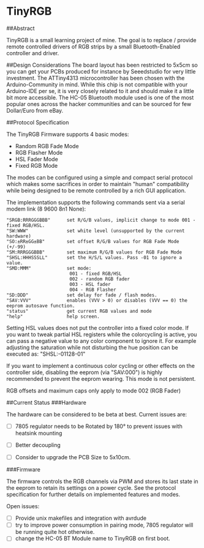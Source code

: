TinyRGB
=======

##Abstract

TinyRGB is a small learning project of mine. The goal is to replace / provide remote controlled drivers of 
RGB strips by a small Bluetooth-Enabled controller and driver. 

##Design Considerations
The board layout has been restricted to 5x5cm so you can get your PCBs produced for instance by Seeedstudio for
very little investment. The ATTiny4313 microcontroller has been chosen with the Arduino-Community in mind. While 
this chip is not compatible with your Arduino-IDE per se, it is very closely related to it and should make it 
a little bit more accessible. The HC-05 Bluetooth module used is one of the most popular ones across the hacker 
communities and can be sourced for few Dollar/Euro from eBay. 

##Protocol Specification

The TinyRGB Firmware supports 4 basic modes: 

- Random RGB Fade Mode
- RGB Flasher Mode
- HSL Fader Mode 
- Fixed RGB Mode

The modes can be configured using a simple and compact serial protocol which makes some sacrifices
in order to maintain "human" compatibility while being designed to be remote controlled by a rich
GUI application. 

The implementation supports the following commands sent via a serial modem link (8 9600 8n1 None):
```
"SRGB:RRRGGGBBB"      set R/G/B values, implicit change to mode 001 - fixed RGB/HSL.
"SW:WWW"              set white level (unsupported by the current hardware)
"SO:±RR±GG±BB"        set offset R/G/B values for RGB Fade Mode (+/-99)
"SM:RRRGGGBBB"        set maximum R/G/B values for RGB Fade Mode
"SHSL:HHHSSSLL"       set the H/S/L values. Pass -01 to ignore a value.
"SMD:MMM"             set mode:
                       001 - fixed RGB/HSL 
                       002 - random RGB fader
                       003 - HSL fader 
                       004 - RGB Flasher
"SD:DDD"              set delay for fade / flash modes.
"SAV:VVV"             enables (VVV > 0) or disables (VVV == 0) the eeprom autosave function.
"status"              get current RGB values and mode
"help"                help screen.

```

Setting HSL values does not put the controller into a fixed color mode. If you want to tweak partial HSL registers
while the colorcycling is active, you can pass a negative value to any color component to ignore it. For example 
adjusting the saturation while not disturbing the hue position can be executed as: "SHSL:-01128-01"

If you want to implement a continuous color cycling or other effects on the controller side, disabling the eeprom 
(via "SAV:000") is highly recommended to prevent the eeprom wearing. This mode is not persistent.

RGB offsets and maximum caps only apply to mode 002 (RGB Fader)

##Current Status 
###Hardware

The hardware can be considered to be beta at best. Current issues are:

- [ ] 7805 regulator needs to be Rotated by 180° to prevent issues with heatsink mounting
- [ ] Better decoupling
- [ ] Consider to upgrade the PCB Size to 5x10cm.

 
###Firmware

The firmware controls the RGB channels via PWM and stores its last state in the eeprom to retain
its settings on a power cycle. See the protocol specification for further details on implemented
features and modes.


Open issues:

- [ ] Provide unix makefiles and integration with avrdude
- [ ] try to improve power consumption in pairing mode, 7805 regulator will be running quite hot otherwise.
- [ ] change the HC-05 BT Module name to TinyRGB on first boot.
